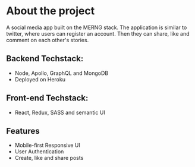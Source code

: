 # About the project
A social media app built on the MERNG stack. The application is similar to twitter, where users can register an account. Then they can share, like and comment on each other's stories.

## Backend Techstack:

- Node, Apollo, GraphQL and MongoDB
- Deployed on Heroku

## Front-end Techstack:

- React, Redux, SASS and semantic UI

## Features

- Mobile-first Responsive UI
- User Authentication
- Create, like and share posts

